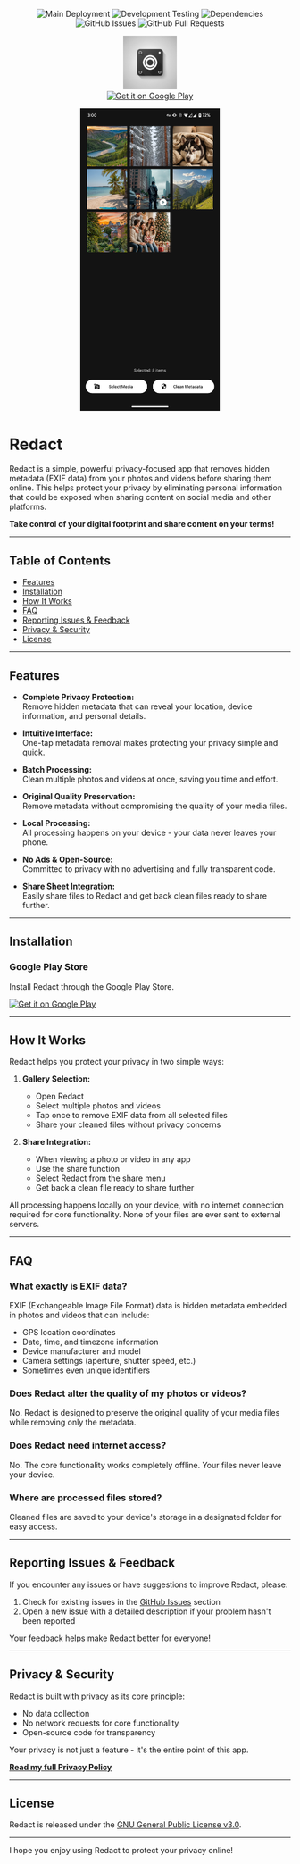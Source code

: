 <p align="center">
  <img src="https://img.shields.io/github/actions/workflow/status/doubleangels/redact/.github/workflows/deploy.yml?label=Deployment%20Pipeline&style=for-the-badge" alt="Main Deployment">
  <img src="https://img.shields.io/github/actions/workflow/status/doubleangels/redact/.github/workflows/test-dev.yml?label=Development%20Testing&style=for-the-badge" alt="Development Testing">
  <img src="https://img.shields.io/librariesio/github/doubleangels/redact?label=Dependencies&style=for-the-badge" alt="Dependencies">
  <img src="https://img.shields.io/github/issues/doubleangels/redact?label=GitHub%20Issues&style=for-the-badge" alt="GitHub Issues">
  <img src="https://img.shields.io/github/issues-pr/doubleangels/redact?label=GitHub%20Pull%20Requests&style=for-the-badge" alt="GitHub Pull Requests">
</p>

<p align="center">
  <img src="icons/web/icon.png" alt="Redact Icon" width="96">
  <br>
  <a href="https://play.google.com/store/apps/details?id=com.doubleangels.redact">
    <img src="https://play.google.com/intl/en_us/badges/static/images/badges/en_badge_web_generic.png" alt="Get it on Google Play" height="48">
  </a>
</p>

<p align="center">
  <img src="fastlane/metadata/android/en-US/images/phoneScreenshots/2.png" alt="Screenshot of Redact" width="250">
</p>

# Redact

Redact is a simple, powerful privacy-focused app that removes hidden metadata (EXIF data) from your photos and videos before sharing them online. This helps protect your privacy by eliminating personal information that could be exposed when sharing content on social media and other platforms.

**Take control of your digital footprint and share content on your terms!**

---

## Table of Contents

- [Features](#features)
- [Installation](#installation)
- [How It Works](#how-it-works)
- [FAQ](#faq)
- [Reporting Issues & Feedback](#reporting-issues--feedback)
- [Privacy & Security](#privacy--security)
- [License](#license)

---

## Features

- **Complete Privacy Protection:**  
  Remove hidden metadata that can reveal your location, device information, and personal details.

- **Intuitive Interface:**  
  One-tap metadata removal makes protecting your privacy simple and quick.

- **Batch Processing:**  
  Clean multiple photos and videos at once, saving you time and effort.

- **Original Quality Preservation:**  
  Remove metadata without compromising the quality of your media files.

- **Local Processing:**  
  All processing happens on your device - your data never leaves your phone.

- **No Ads & Open-Source:**  
  Committed to privacy with no advertising and fully transparent code.

- **Share Sheet Integration:**  
  Easily share files to Redact and get back clean files ready to share further.

---

## Installation

### Google Play Store

Install Redact through the Google Play Store.

<a href="https://play.google.com/store/apps/details?id=com.doubleangels.redact">
  <img src="https://play.google.com/intl/en_us/badges/static/images/badges/en_badge_web_generic.png" alt="Get it on Google Play" height="48">
</a>

---

## How It Works

Redact helps you protect your privacy in two simple ways:

1. **Gallery Selection:**

   - Open Redact
   - Select multiple photos and videos
   - Tap once to remove EXIF data from all selected files
   - Share your cleaned files without privacy concerns

2. **Share Integration:**
   - When viewing a photo or video in any app
   - Use the share function
   - Select Redact from the share menu
   - Get back a clean file ready to share further

All processing happens locally on your device, with no internet connection required for core functionality. None of your files are ever sent to external servers.

---

## FAQ

### What exactly is EXIF data?

EXIF (Exchangeable Image File Format) data is hidden metadata embedded in photos and videos that can include:

- GPS location coordinates
- Date, time, and timezone information
- Device manufacturer and model
- Camera settings (aperture, shutter speed, etc.)
- Sometimes even unique identifiers

### Does Redact alter the quality of my photos or videos?

No. Redact is designed to preserve the original quality of your media files while removing only the metadata.

### Does Redact need internet access?

No. The core functionality works completely offline. Your files never leave your device.

### Where are processed files stored?

Cleaned files are saved to your device's storage in a designated folder for easy access.

---

## Reporting Issues & Feedback

If you encounter any issues or have suggestions to improve Redact, please:

1. Check for existing issues in the [GitHub Issues](https://github.com/doubleangels/redact/issues) section
2. Open a new issue with a detailed description if your problem hasn't been reported

Your feedback helps make Redact better for everyone!

---

## Privacy & Security

Redact is built with privacy as its core principle:

- No data collection
- No network requests for core functionality
- Open-source code for transparency

Your privacy is not just a feature - it's the entire point of this app.

**[Read my full Privacy Policy](https://doubleangels.github.io/privacypolicy/redact.html)**

---

## License

Redact is released under the [GNU General Public License v3.0](LICENSE).

---

I hope you enjoy using Redact to protect your privacy online!
